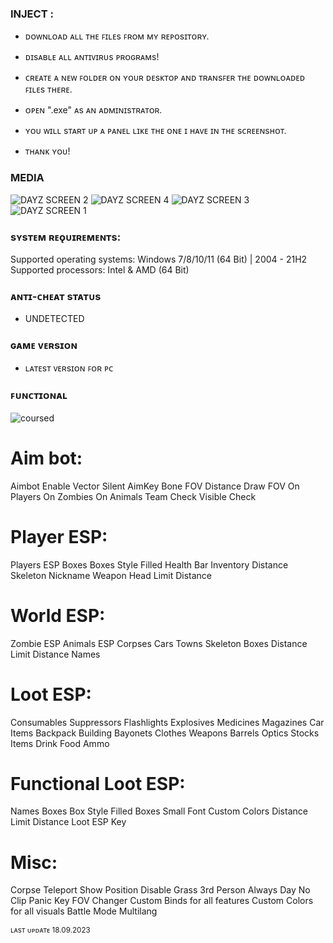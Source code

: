 ### INJECT :

- ᴅᴏᴡɴʟᴏᴀᴅ ᴀʟʟ ᴛʜᴇ ꜰɪʟᴇs ꜰʀᴏᴍ ᴍʏ ʀᴇᴘᴏsɪᴛᴏʀʏ.
- ᴅɪsᴀʙʟᴇ ᴀʟʟ ᴀɴᴛɪᴠɪʀᴜs ᴘʀᴏɢʀᴀᴍs!
- ᴄʀᴇᴀᴛᴇ ᴀ ɴᴇᴡ ꜰᴏʟᴅᴇʀ ᴏɴ ʏᴏᴜʀ ᴅᴇsᴋᴛᴏᴘ ᴀɴᴅ ᴛʀᴀɴsꜰᴇʀ ᴛʜᴇ ᴅᴏᴡɴʟᴏᴀᴅᴇᴅ ꜰɪʟᴇs ᴛʜᴇʀᴇ.
- ᴏᴘᴇɴ ".exe" ᴀs ᴀɴ ᴀᴅᴍɪɴɪsᴛʀᴀᴛᴏʀ.
- ʏᴏᴜ ᴡɪʟʟ sᴛᴀʀᴛ ᴜᴘ ᴀ ᴘᴀɴᴇʟ ʟɪᴋᴇ ᴛʜᴇ ᴏɴᴇ ɪ ʜᴀᴠᴇ ɪɴ ᴛʜᴇ sᴄʀᴇᴇɴsʜᴏᴛ.

- ᴛʜᴀɴᴋ ʏᴏᴜ!

### MEDIA 
![DAYZ SCREEN 2](https://github.com/geving111/TEST/assets/124738347/f1c0f6ce-1fcd-4ee3-a5f2-3094a119f4d9)
![DAYZ SCREEN 4](https://github.com/geving111/TEST/assets/124738347/8c9ff036-2da2-4a84-aa5e-6cc684c63484)
![DAYZ SCREEN 3](https://github.com/geving111/TEST/assets/124738347/31b1ccbd-9fa2-489d-9faa-67989a1471da)
![DAYZ SCREEN 1](https://github.com/geving111/TEST/assets/124738347/83566634-7c4b-4851-97a8-2461b79dd9e2)







### sʏsᴛᴇᴍ ʀᴇǫᴜɪʀᴇᴍᴇɴᴛs:

Supported operating systems: Windows 7/8/10/11 (64 Bit) | 2004 - 21H2
Supported processors: Intel & AMD (64 Bit) 


### ᴀɴᴛɪ-ᴄʜᴇᴀᴛ sᴛᴀᴛᴜs
- UNDETECTED

### ɢᴀᴍᴇ ᴠᴇʀsɪᴏɴ
- ʟᴀᴛᴇsᴛ ᴠᴇʀsɪᴏɴ ꜰᴏʀ ᴘᴄ

### ꜰᴜɴᴄᴛɪᴏɴᴀʟ

![coursed](https://github.com/geving111/TEST/assets/124738347/8bcd43ae-b65f-45c1-97ed-b8308f5463c2)

# Aim bot:

Aimbot
Enable
Vector
Silent
AimKey
Bone
FOV
Distance
Draw FOV
On Players
On Zombies
On Animals
Team Check
Visible Check

# Player ESP:

Players ESP
Boxes
Boxes Style
Filled
Health Bar
Inventory
Distance
Skeleton
Nickname
Weapon
Head
Limit Distance

# World ESP:

Zombie ESP
Animals ESP
Corpses
Cars
Towns
Skeleton
Boxes
Distance
Limit Distance
Names

# Loot ESP:

Consumables
Suppressors
Flashlights
Explosives
Medicines
Magazines
Car Items
Backpack
Building
Bayonets
Clothes
Weapons
Barrels
Optics
Stocks
Items
Drink
Food
Ammo

# Functional Loot ESP:

Names
Boxes
Box Style
Filled Boxes
Small Font
Custom Colors
Distance
Limit Distance
Loot ESP Key

# Misc:

Corpse Teleport
Show Position
Disable Grass
3rd Person
Always Day
No Clip
Panic Key
FOV Changer
Custom Binds for all features
Custom Colors for all visuals
Battle Mode
Multilang



<sub>ʟᴀsᴛ ᴜᴘᴅᴀᴛᴇ 18.09.2023</sub>
